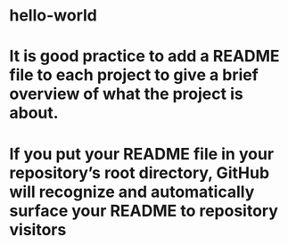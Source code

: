 # hello-world
# It is good practice to add a README file to each project to give a brief overview of what the project is about. 
# If you put your README file in your repository’s root directory, GitHub will recognize and automatically surface your README to repository visitors
